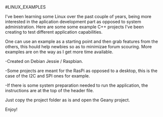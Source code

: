 #LINUX_EXAMPLES

I've been learning some Linux over the past couple of years, being more interested in the aplication development part as opposed to system administration.
Here are some some example C++ projects I've been creating to test different application capabilities. 

One can use an example as a starting point and then grab features from the others, this hould help newbies so as to minimizae forum scouring.
More examples are on the way as I get more time available.

-Created on Debian Jessie / Raspbian.

-Some projects are meant for the RasPi as opposed to a desktop, this is the case of the I2C and SPI ones for example.

-If there is some system preparation needed to run the application, the instructions are at the top of the header file.

Just copy the project folder as is and open the Geany project. 

Enjoy!
